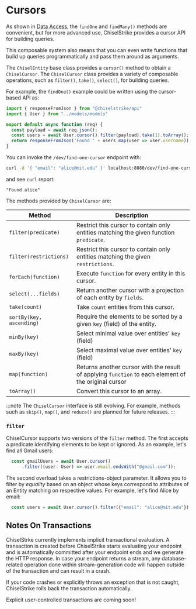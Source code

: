 # Cursors

As shown in [Data Access](./data-access), the `findOne` and `findMany()` methods are convenient, but for more advanced use, ChiselStrike
provides a cursor API for building queries.

This composable system also means that you can even write functions that build up queries programmatically
and pass them around as arguments.

The `ChiselEntity` base class provides a `cursor()` method to obtain a `ChiselCursor`.  The `ChiselCursor` class provides a variety of composable operations, such as `filter()`, `take()`, `select()`,
for building queries.

For example, the `findOne()` example could be written using the cursor-based API as:

```typescript title="my-backend/endpoints/find-one-cursor.ts"
import { responseFromJson } from "@chiselstrike/api"
import { User } from "../models/models"

export default async function (req) {
  const payload = await req.json();
  const users = await User.cursor().filter(payload).take(1).toArray();
  return responseFromJson('Found ' + users.map(user => user.username));
}
```

You can invoke the `/dev/find-one-cursor` endpoint with:

```bash
curl -d '{ "email": "alice@mit.edu" }' localhost:8080/dev/find-one-cursor
```

and see `curl` report:

```console
"Found alice"
```

The methods provided by `ChiselCursor` are:

| Method                  | Description |
| ---------------------   | ----------- |
| `filter(predicate)`     | Restrict this cursor to contain only entities matching the given function `predicate`. |
| `filter(restrictions)`  | Restrict this cursor to contain only entities matching the given `restrictions`. |
| `forEach(function)`     | Execute `function` for every entity in this cursor. |
| `select(...fields)`     | Return another cursor with a projection of each entity by `fields`.      |
| `take(count)`           | Take `count` entities from this cursor. |
| `sortBy(key, ascending)`| Require the elements to be sorted by a given `key` (field) of the entity. |
| `minBy(key)`            | Select minimal value over entities' `key` (field) |
| `maxBy(key)`            | Select maximal value over entities' `key` (field) |
| `map(function)`         | Returns another cursor with the result of applying `function` to each element of the original cursor |
| `toArray()`             | Convert this cursor to an array.  |

<!-- FIXME : without examples it's unclear what a restrictions object or a function predicate is, this needs a simpler explanation with examples. -->

:::note
The `ChiselCursor` interface is still evolving. For example, methods such as `skip()`,  `map()`, and `reduce()` are planned for future releases.
:::

### `filter`

ChiselCursor supports two versions of the `filter` method. The first accepts a predicate identifying elements to be kept or ignored. As an example, let's find all Gmail users:

```typescript
  const gmailUsers = await User.cursor()
      .filter((user: User) => user.email.endsWith("@gmail.com"));
```

The second overload takes a restrictions-object parameter. It allows you to filter by *equality* based on an object whose keys correspond to attributes of an Entity matching on respective values. For example, let's find Alice by email:

```typescript
  const users = await User.cursor().filter({"email": "alice@mit.edu"});
```

## Notes On Transactions

ChiselStrke currently implements implicit transactional evaluation. A transaction is created before ChiselStrike
starts evaluating your endpoint and is automatically committed after your endpoint ends and we generate
the HTTP response. In case your endpoint returns a stream, any database-related operation done within
stream-generation code will happen outside of the transaction and can result in a crash.

If your code crashes or explicitly throws an exception that is not caught, ChiselStrike rolls back the
transaction automatically.

Explicit user-controlled transactions are coming soon!
